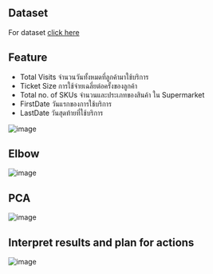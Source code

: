 ## Dataset

For dataset [click here](https://drive.google.com/file/d/1kCzkYcmG7r2Y7tU4t9K9z5ncN67OaSLw/view?usp=sharing)

## Feature

- Total Visits จำนวนวันทั้งหมดที่ลูกค้ามาใช้บริการ
- Ticket Size การใช้จ่ายเฉลี่ยต่อครั้งของลูกค้า
- Total no. of SKUs จำนวนและประเภทของสินค้า ใน Supermarket
- FirstDate วันแรกของการใช้บริการ
- LastDate วันสุดท้ายที่ใช้บริการ

![image](https://user-images.githubusercontent.com/77558083/147726819-fe1ee50e-98d2-4316-92e5-f7bd6e4eaa2a.png)

## Elbow
![image](https://user-images.githubusercontent.com/77558083/147729072-e2594bcc-f8ea-41a4-a1ef-e51bab32d119.png)

## PCA
![image](https://user-images.githubusercontent.com/77558083/147729037-b14b7f56-2788-462d-817e-25aa86543df9.png)


## Interpret results and plan for actions
![image](https://user-images.githubusercontent.com/77558083/147726563-580695fc-da34-4f1a-b062-b775af1e5ce4.png)
